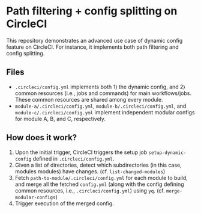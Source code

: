 # Path filtering + config splitting on CircleCI

This repository demonstrates an advanced use case of dynamic config feature on CircleCI. For instance, it implements both path filtering and config splitting.

## Files

* `.circleci/config.yml` implements both 1) the dynamic config, and 2) common resources (i.e., jobs and commands) for main workflows/jobs. These common resources are shared among every module.
* `module-a/.circleci/config.yml`, `module-b/.circleci/config.yml`, and `module-c/.circleci/config.yml` implement independent modular configs for module A, B, and C, respectively.

## How does it work?

1.  Upon the initial trigger, CircleCI triggers the setup job `setup-dynamic-config` defined in `.circleci/config.yml`.
2.  Given a list of directories, detect which subdirectories (in this case, modules modules) have changes. (cf. `list-changed-modules`)
3.  Fetch `path-to-module/.circleci/config.yml` for each module to build, and merge all the fetched `config.yml` (along with the config defining common resources, i.e., `.circleci/config.yml`) using `yq`. (cf. `merge-modular-configs`)
4.  Trigger execution of the merged config.
 
